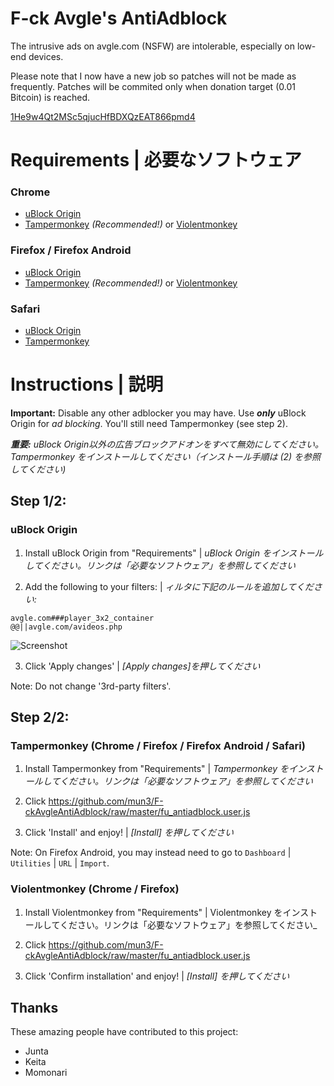 # F-ck Avgle's AntiAdblock
The intrusive ads on avgle.com (NSFW) are intolerable, especially on low-end devices.

Please note that I now have a new job so patches will not be made as frequently. Patches will be commited only when donation target (0.01 Bitcoin) is reached.

[1He9w4Qt2MSc5qjucHfBDXQzEAT866pmd4](https://blockchain.info/address/1He9w4Qt2MSc5qjucHfBDXQzEAT866pmd4)

# Requirements | 必要なソフトウェア
### Chrome
* [uBlock Origin](https://chrome.google.com/webstore/detail/ublock-origin/cjpalhdlnbpafiamejdnhcphjbkeiagm)
* [Tampermonkey](https://chrome.google.com/webstore/detail/tampermonkey/dhdgffkkebhmkfjojejmpbldmpobfkfo) _(Recommended!)_ or [Violentmonkey](https://chrome.google.com/webstore/detail/violentmonkey/jinjaccalgkegednnccohejagnlnfdag)

### Firefox / Firefox Android
* [uBlock Origin](https://addons.mozilla.org/addon/ublock-origin/)
* [Tampermonkey](https://addons.mozilla.org/en-US/firefox/addon/tampermonkey/) _(Recommended!)_ or [Violentmonkey](https://addons.mozilla.org/en-US/firefox/addon/violentmonkey/)

### Safari
* [uBlock Origin](https://github.com/el1t/uBlock-Safari/releases/download/1.14.14/uBlock0.safariextz)
* [Tampermonkey](http://tampermonkey.net/?browser=safari)

# Instructions | 説明

**Important:** Disable any other adblocker you may have. Use **_only_** uBlock Origin for _ad blocking_. You'll still need Tampermonkey (see step 2).

_**重要:** uBlock Origin以外の広告ブロックアドオンをすべて無効にしてください。Tampermonkey をインストールしてください（インストール手順は (2) を参照してください)_

## Step 1/2:
### uBlock Origin

1. Install uBlock Origin from "Requirements" | _uBlock Origin をインストールしてください。リンクは「必要なソフトウェア」を参照してください_

2. Add the following to your filters: | _ィルタに下記のルールを追加してください:_

```
avgle.com###player_3x2_container
@@||avgle.com/avideos.php
```

![Screenshot](https://i.imgur.com/Bj2UXSE.png)

3. Click 'Apply changes' | _[Apply changes]を押してください_

Note: Do not change '3rd-party filters'.

## Step 2/2:
### Tampermonkey (Chrome / Firefox / Firefox Android / Safari) 

1. Install Tampermonkey from "Requirements" | _Tampermonkey をインストールしてください。リンクは「必要なソフトウェア」を参照してください_

2. Click https://github.com/mun3/F-ckAvgleAntiAdblock/raw/master/fu_antiadblock.user.js

3. Click 'Install' and enjoy! | _[Install] を押してください_

Note: On Firefox Android, you may instead need to go to `Dashboard` | `Utilities` | `URL` | `Import`.

### Violentmonkey (Chrome / Firefox)

1. Install Violentmonkey from "Requirements" | Violentmonkey をインストールしてください。リンクは「必要なソフトウェア」を参照してください_

2. Click https://github.com/mun3/F-ckAvgleAntiAdblock/raw/master/fu_antiadblock.user.js

3. Click 'Confirm installation' and enjoy! | _[Install] を押してください_

## Thanks
These amazing people have contributed to this project:

* Junta
* Keita
* Momonari
